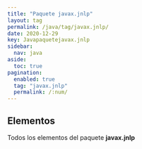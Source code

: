 ```yaml
---
title: "Paquete javax.jnlp"
layout: tag
permalink: /java/tag/javax.jnlp/
date: 2020-12-29
key: Javapaquetejavax.jnlp
sidebar: 
  nav: java
aside: 
  toc: true
pagination: 
  enabled: true
  tag: "javax.jnlp"
  permalink: /:num/
---
```


<h2>Elementos</h2>
Todos los elementos del paquete <strong>javax.jnlp</strong>
